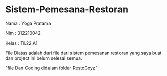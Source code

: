 # Sistem-Pemesana-Restoran

Nama     : Yoga Pratama

Nim      : 312210042 

Kelas    : TI.22.A1

File Diatas adalah dari file dari sistem pemesanan restoran yang saya buat dan project ini belum selesai semua.

"file Dan Coding didalam folder RestoGoyz"

